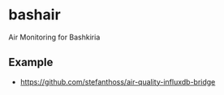 # bashair
Air Monitoring for Bashkiria


## Example

* https://github.com/stefanthoss/air-quality-influxdb-bridge

